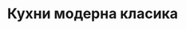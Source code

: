 ---
layout: category.ect
href: '/kitchens/models/modern-classic'
lang: bg
title: "Кухни модерна класика"
importance: 2
description: "Перфектен дизайн. Солидни врати от истински дъб. Прекрасни цветове."
highlights:
  - 
    caption: 'Красиви натурални цветове'
    photo: '/кухни/модели/модерна-класика/izabella/обработен-масив.png'
  - 
    caption: 'Съвремени технологии за по-голямо удобство'
    photo: '/кухни/модели/модерна-класика/izabella/технологии-и-модерна-визия.png'
  - 
    caption: 'Отлична комбинация на различни материали'
    photo: '/кухни/модели/модерна-класика/izabella-noce/контраст-материали.png'
  - 
    caption: 'Прекрасно съчетание с различни стилове и цветове'
    photo: '/кухни/модели/модерна-класика/rafaella/два-стила-в-едно.png'
  - 
    caption: 'Модерна визия и впечатляващ дизайн'
    photo: '/кухни/модели/модерна-класика/rafaella-noce/модерна-визия.png'
---